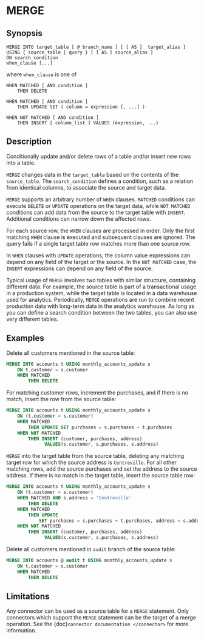 # MERGE

## Synopsis

```text
MERGE INTO target_table [ @ branch_name ] [ [ AS ]  target_alias ]
USING { source_table | query } [ [ AS ] source_alias ]
ON search_condition
when_clause [...]
```

where `when_clause` is one of

```text
WHEN MATCHED [ AND condition ]
    THEN DELETE
```

```text
WHEN MATCHED [ AND condition ]
    THEN UPDATE SET ( column = expression [, ...] )
```

```text
WHEN NOT MATCHED [ AND condition ]
    THEN INSERT [ column_list ] VALUES (expression, ...)
```

## Description

Conditionally update and/or delete rows of a table and/or insert new
rows into a table.

`MERGE` changes data in the `target_table` based on the contents of the
`source_table`. The `search_condition` defines a condition, such as a relation
from identical columns, to associate the source and target data.

`MERGE` supports an arbitrary number of `WHEN` clauses. `MATCHED` conditions can
execute `DELETE` or `UPDATE` operations on the target data, while `NOT MATCHED`
conditions can add data from the source to the target table with `INSERT`.
Additional conditions can narrow down the affected rows.

For each source row, the `WHEN` clauses are processed in order. Only the first
matching `WHEN` clause is executed and subsequent clauses are ignored. The query
fails if a single target table row matches more than one source row.

In `WHEN` clauses with `UPDATE` operations, the column value expressions
can depend on any field of the target or the source. In the `NOT MATCHED`
case, the `INSERT` expressions can depend on any field of the source.

Typical usage of `MERGE` involves two tables with similar structure, containing
different data. For example, the source table is part of a transactional usage
in a production system, while the target table is located in a data warehouse
used for analytics. Periodically, `MERGE` operations are run to combine recent
production data with long-term data in the analytics warehouse. As long as you
can define a search condition between the two tables, you can also use very
different tables.

## Examples

Delete all customers mentioned in the source table:

```sql
MERGE INTO accounts t USING monthly_accounts_update s
    ON t.customer = s.customer
    WHEN MATCHED
        THEN DELETE
```

For matching customer rows, increment the purchases, and if there is no
match, insert the row from the source table:

```sql
MERGE INTO accounts t USING monthly_accounts_update s
    ON (t.customer = s.customer)
    WHEN MATCHED
        THEN UPDATE SET purchases = s.purchases + t.purchases
    WHEN NOT MATCHED
        THEN INSERT (customer, purchases, address)
              VALUES(s.customer, s.purchases, s.address)
```

`MERGE` into the target table from the source table, deleting any matching
target row for which the source address is `Centreville`. For all other matching
rows, add the source purchases and set the address to the source address. If
there is no match in the target table, insert the source table row:

```sql
MERGE INTO accounts t USING monthly_accounts_update s
    ON (t.customer = s.customer)
    WHEN MATCHED AND s.address = 'Centreville'
        THEN DELETE
    WHEN MATCHED
        THEN UPDATE
            SET purchases = s.purchases + t.purchases, address = s.address
    WHEN NOT MATCHED
        THEN INSERT (customer, purchases, address)
              VALUES(s.customer, s.purchases, s.address)
```

Delete all customers mentioned in `audit` branch of the source table:

```sql
MERGE INTO accounts @ audit t USING monthly_accounts_update s
    ON t.customer = s.customer
    WHEN MATCHED
        THEN DELETE
```

## Limitations

Any connector can be used as a source table for a `MERGE` statement.
Only connectors which support the `MERGE` statement can be the target of a
merge operation. See the {doc}`connector documentation </connector>` for more
information.
